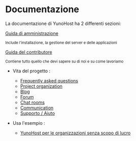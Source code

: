 # Documentazione

<p class="lead">
La documentazione di YunoHost ha 2 differenti sezioni:
</p>

<div class="row text-center">

<div class="col col-md-4 col-md-offset-1">
<a class="btn btn-primary btn-lg" href="/admindoc"><span class="glyphicon glyphicon-lock"></span> Guida di amministrazione</a>
<p><small class="text-muted">Include l'installazione, la gestione del server e delle applicazioni</small></p>
</div>

<div class="col col-md-4 col-md-offset-1">
<a class="btn btn-danger btn-lg" href="/contributordoc"><span class="glyphicon glyphicon-heart"></span> Guida del contributore</a>
<p><small class="text-muted">Contiene tutto quello che devi sapere su di noi e su come lavoriamo</small></p>
</div>

</div>

* Vita del progetto :
   * [Frequently asked questions](/faq)
   * [Project organization](/project_organization)
   * [Blog](https://forum.yunohost.org/c/announcement)
   * [Forum](https://forum.yunohost.org)
   * [Chat rooms](/chat_rooms)
   * [Communication](/communication)
   * [Supporto / Aiuto](/help)

* Usa l'esempio :
   * [YunoHost per le organizzazioni senza scopo di lucro](/use_case_non-profit_organisations)
